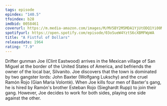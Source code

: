 ```yaml
---
tags: episode
epindex: "140.5"
tfoindex: b28
imdbid: 0058461
coverurl: https://m.media-amazon.com/images/M/MV5BY2M5MDA1YjUtODQ1Yi00M2JlLTk2ZWQtYjI0NTEwZDk2NGNhXkEyXkFqcGdeQXVyMjUzOTY1NTc@._V1_.jpg
spotifyurl: https://open.spotify.com/episode/03oSueW4YztS6cXBMFWpWA
title: "A Fistful of Dollars"
releasedate: 1964
rating: "7.9"
---
```


Drifter gunman Joe (Clint Eastwood) arrives in the Mexican village of San Miguel at the border of the United States of America, and befriends the owner of the local bar, Silvanito. Joe discovers that the town is dominated by two gangster lords: John Baxter (Wolfgang Lukschy) and the cruel Ramón Rojo (Gian Maria Volontè). When Joe kills four men of Baxter's gang, he is hired by Ramón's brother Esteban Rojo (Sieghardt Rupp) to join their gang. However, Joe decides to work for both sides, playing one side against the other.
